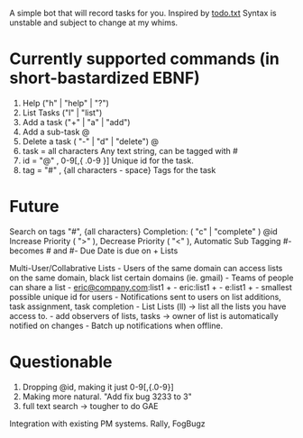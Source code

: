A simple bot that will record tasks for you.
Inspired by [todo.txt](http://todotxt.com/ "todo.txt")
Syntax is unstable and subject to change at my whims.

Currently supported commands (in short-bastardized EBNF)
========================================================
1. Help
	("h" | "help" | "?")
2. List Tasks
	("l" | "list")
3. Add a task
	("+" | "a" | "add") <task>
4. Add a sub-task
	@<id> <task>
5. Delete a task
	( "-" | "d" | "delete") @<id>
6. task = all characters
	Any text string, can be tagged with #<tag>
7. id = "@" , 0-9[,{ .0-9 }]
	Unique id for the task. 
8. tag = "#" , {all characters - space}
	Tags for the task

Future
======
Search on tags
	"#", {all characters}
Completion:
	( "c" | "complete" ) @id
Increase Priority
	( ">" ), <id>
Decrease Priority
	( "<" ), <id>
Automatic Sub Tagging
	#<tag>-<tag> becomes #<tag> and #<tag>-<tag>
Due Date
	<id> is due on <date>
	+ <task> 
Lists

Multi-User/Collabrative Lists
	- Users of the same domain can access lists on the same domain, black list certain domains (ie. gmail)
	- Teams of people can share a list
		- eric@company.com:list1 + <task>
		- eric:list1 + <task>
		- e:list1 + <task>
	- smallest possible unique id for users
	- Notifications sent to users on list additions, task assignment, task completion
	- List Lists (ll) -> list all the lists you have access to.
	- add observers of lists, tasks -> owner of list is automatically notified on changes
	- Batch up notifications when offline.
	
Questionable
============
1. Dropping @id, making it just 0-9[,{.0-9}]
2. Making more natural. "Add fix bug 3233 to 3"
3. full text search -> tougher to do GAE

Integration with existing PM systems. Rally, FogBugz
